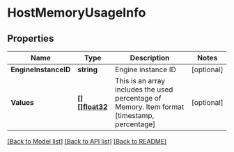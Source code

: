 # HostMemoryUsageInfo

## Properties

Name | Type | Description | Notes
------------ | ------------- | ------------- | -------------
**EngineInstanceID** | **string** | Engine instance ID | [optional] 
**Values** | [**[][]float32**](array.md) | This is an array includes the used percentage of Memory. Item format [timestamp, percentage] | [optional] 

[[Back to Model list]](../README.md#documentation-for-models) [[Back to API list]](../README.md#documentation-for-api-endpoints) [[Back to README]](../README.md)


